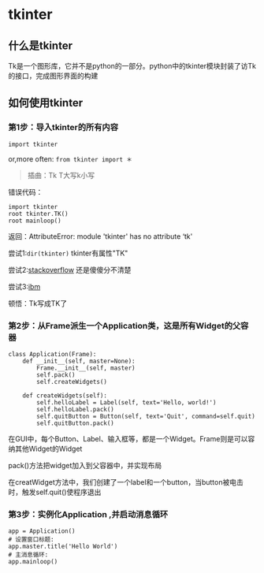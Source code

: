 # tkinter


## 什么是tkinter
Tk是一个图形库，它并不是python的一部分。python中的tkinter模块封装了访Tk的接口，完成图形界面的构建


## 如何使用tkinter


### 第1步：导入tkinter的所有内容
```import tkinter```

 or,more often:
```from tkinter import ＊```

>插曲：Tk T大写k小写

错误代码：

    import tkinter
    root tkinter.TK()
    root mainloop()

返回：AttributeError: module 'tkinter' has no attribute ‘tk'

尝试1:```dir(tkinter)``` tkinter有属性"TK"

尝试2:[stackoverflow](http://stackoverflow.com/questions/20997761/tkinter-module-object-has-no-attribute-frame) 还是傻傻分不清楚

尝试3:[ibm](http://www.ibm.com/developerworks/cn/linux/sdk/python/charm-12/)

顿悟：Tk写成TK了

### 第2步：从Frame派生一个Application类，这是所有Widget的父容器
    class Application(Frame):
        def __init__(self, master=None):
            Frame.__init__(self, master)
            self.pack()
            self.createWidgets()

        def createWidgets(self):
            self.helloLabel = Label(self, text='Hello, world!')
            self.helloLabel.pack()
            self.quitButton = Button(self, text='Quit', command=self.quit)
            self.quitButton.pack()


在GUI中，每个Button、Label、输入框等，都是一个Widget。Frame则是可以容纳其他Widget的Widget

pack()方法把widget加入到父容器中，并实现布局

在creatWidget方法中，我们创建了一个label和一个button，当button被电击时，触发self.quit()使程序退出


### 第3步：实例化Application ,并启动消息循环

    app = Application()
    # 设置窗口标题:
    app.master.title('Hello World')
    # 主消息循环:
    app.mainloop()






